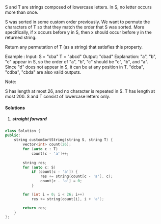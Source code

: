 S and T are strings composed of lowercase letters. In S, no letter occurs more than once.

S was sorted in some custom order previously. We want to permute the characters of T so that they match the order that S was sorted. More specifically, if x occurs before y in S, then x should occur before y in the returned string.

Return any permutation of T (as a string) that satisfies this property.

Example :
Input: 
S = "cba"
T = "abcd"
Output: "cbad"
Explanation: 
"a", "b", "c" appear in S, so the order of "a", "b", "c" should be "c", "b", and "a". 
Since "d" does not appear in S, it can be at any position in T. "dcba", "cdba", "cbda" are also valid outputs.
 

Note:

S has length at most 26, and no character is repeated in S.
T has length at most 200.
S and T consist of lowercase letters only.

#### Solutions

1. ##### straight forward

```cpp
class Solution {
public:
    string customSortString(string S, string T) {
        vector<int> count(26);
        for (auto c : T)
            count[c - 'a']++;
    
        string res;
        for (auto c: S)
            if (count[c - 'a']) {
                res += string(count[c - 'a'], c);
                count[c - 'a'] = 0;
            }

        for (int i = 0; i < 26; i++)
            res += string(count[i], i + 'a');

        return res;
    }
};
```